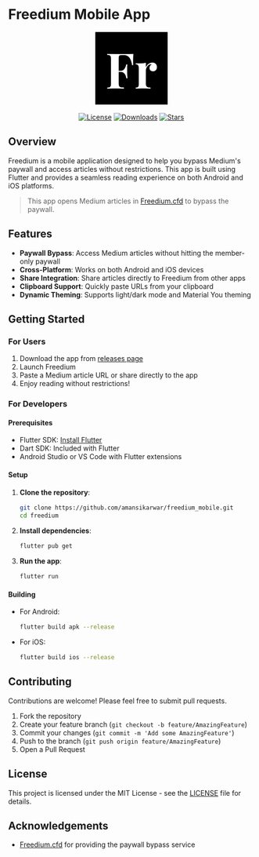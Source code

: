 # Freedium Mobile App

<p align="center">
   <img src="https://github.com/AmanSikarwar/freedium_mobile/blob/659ae7cee4d378c9a7e7decaa3199dd239cc2af1/assets/icon/icon.png?raw=true" alt="Freedium Mobile Logo" width="148px"/>
</p>
<p align="center">
    <a href="https://github.com/AmanSikarwar/freedium_mobile/blob/main/LICENSE"><img src="https://img.shields.io/github/license/AmanSikarwar/freedium_mobile?style=flat-square" alt="License"></a>
    <a href="https://github.com/AmanSikarwar/freedium_mobile/releases/latest"><img src="https://img.shields.io/github/downloads/AmanSikarwar/freedium_mobile/total?style=flat-square" alt="Downloads"></a>
    <a href="https://github.com/AmanSikarwar/freedium_mobile/stargazers"><img src="https://img.shields.io/github/stars/AmanSikarwar/freedium_mobile?style=flat-square" alt="Stars"></a>
</p>

## Overview

Freedium is a mobile application designed to help you bypass Medium's paywall and access articles without restrictions. This app is built using Flutter and provides a seamless reading experience on both Android and iOS platforms.

> This app opens Medium articles in [Freedium.cfd](https://freedium.cfd) to bypass the paywall.

## Features

- **Paywall Bypass**: Access Medium articles without hitting the member-only paywall
- **Cross-Platform**: Works on both Android and iOS devices
- **Share Integration**: Share articles directly to Freedium from other apps
- **Clipboard Support**: Quickly paste URLs from your clipboard
- **Dynamic Theming**: Supports light/dark mode and Material You theming

## Getting Started

### For Users

1. Download the app from [releases page](https://github.com/AmanSikarwar/freedium_mobile/releases/latest)
2. Launch Freedium
3. Paste a Medium article URL or share directly to the app
4. Enjoy reading without restrictions!

### For Developers

#### Prerequisites

- Flutter SDK: [Install Flutter](https://flutter.dev/docs/get-started/install)
- Dart SDK: Included with Flutter
- Android Studio or VS Code with Flutter extensions

#### Setup

1. **Clone the repository**:

   ```sh
   git clone https://github.com/amansikarwar/freedium_mobile.git
   cd freedium
   ```

2. **Install dependencies**:

   ```sh
   flutter pub get
   ```

3. **Run the app**:

   ```sh
   flutter run
   ```

#### Building

- For Android:

  ```sh
  flutter build apk --release
  ```

- For iOS:

  ```sh
  flutter build ios --release
  ```

## Contributing

Contributions are welcome! Please feel free to submit pull requests.

1. Fork the repository
2. Create your feature branch (`git checkout -b feature/AmazingFeature`)
3. Commit your changes (`git commit -m 'Add some AmazingFeature'`)
4. Push to the branch (`git push origin feature/AmazingFeature`)
5. Open a Pull Request

## License

This project is licensed under the MIT License - see the [LICENSE](LICENSE) file for details.

## Acknowledgements

- [Freedium.cfd](https://freedium.cfd) for providing the paywall bypass service
